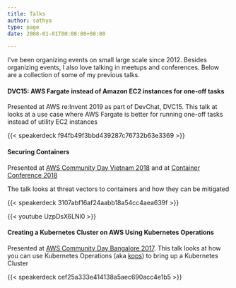 ```yaml
---
title: Talks
author: sathya
type: page
date: 2008-01-01T00:00:00+00:00

---
```


I've been organizing events on small large scale since 2012. Besides organizing events, I also love talking in meetups and conferences. Below are a collection of some of my previous talks.


#### DVC15: AWS Fargate instead of Amazon EC2 instances for one-off tasks

Presented at AWS re:Invent 2019 as part of DevChat, DVC15. This talk at looks at a use case where AWS Fargate is better for running one-off tasks instead of utility EC2 instances

{{< speakerdeck f94fb49f3bbd439287c76732b63e3369 >}}

#### Securing Containers

Presented at [AWS Community Day Vietnam 2018](https://www.facebook.com/events/1300164703453269/permalink/1332428353560237/) and at [Container Conference 2018](http://containerconf.in/)

The talk looks at threat vectors to containers and how they can be mitigated

{{< speakerdeck 3107abf16af24aabb18a54cc4aea639f >}}

{{< youtube UzpDsX6LNl0 >}}

#### Creating a Kubernetes Cluster on AWS Using Kubernetes Operations

Presented at [AWS Community Day Bangalore 2017](https://communityday.awsugblr.in/). This talk looks at how you can use Kubernetes Operations (aka [kops](https://github.com/kubernetes/kops)) to bring up a Kubernetes Cluster

{{< speakerdeck cef25a333e414138a5aec690acc4e1b5 >}}
